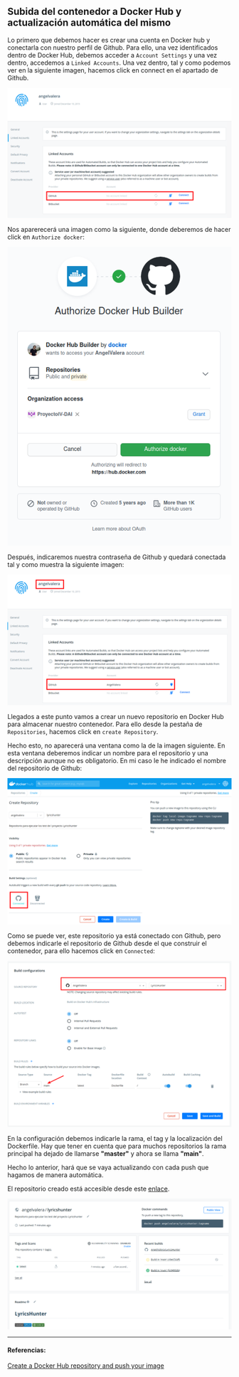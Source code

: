 ## Subida del contenedor a Docker Hub y actualización automática del mismo
Lo primero que debemos hacer es crear una cuenta en Docker hub y conectarla con nuestro perfil de Github. Para ello, una vez identificados dentro de Docker Hub, debemos acceder a `Account Settings` y una vez dentro, accedemos a `Linked Accounts`. Una vez dentro, tal y como podemos ver en la siguiente imagen, hacemos click en connect en el apartado de Github.

![Primer paso para conectar Github con Docker hub](Img/Img_DockerHub/Autorizacion.png "Primer paso para conectar Github con Docker hub")

Nos aparerecerá una imagen como la siguiente, donde deberemos de hacer click en `Authorize docker`:

![Segundo paso para conectar Github con Docker hub](Img/Img_DockerHub/Autorizacion2.png "Primer paso para conectar Github con Docker hub")

Después, indicaremos nuestra contraseña de Github y quedará conectada tal y como muestra la siguiente imagen:

![Tercer paso para conectar Github con Docker hub](Img/Img_DockerHub/Autorizacion3.png "Primer paso para conectar Github con Docker hub")

Llegados a este punto vamos a crear un nuevo repositorio en Docker Hub para almacenar nuestro contenedor. Para ello desde la pestaña de `Repositories`, hacemos click en `create Repository`. 

Hecho esto, no aparecerá una ventana como la de la imagen siguiente. En esta ventana deberemos indicar un nombre para el repositorio y una descripción aunque no es obligatorio. En mi caso le he indicado el nombre del repositorio de Github:

![Creacion del repositorio en Docker Hub](Img/Img_DockerHub/CreacionRepositorio.png "Creacion del repositorio en Docker Hub")

Como se puede ver, este repositorio ya está conectado con Github, pero debemos indicarle el repositorio de Github desde el que construir el contenedor, para ello hacemos click en `Connected`:

![Configuracion del repositorio en Docker Hub](Img/Img_DockerHub/Configuracion.png "Creacion del repositorio en Docker Hub")

En la configuración debemos indicarle la rama, el tag y la localización del Dockerfile. Hay que tener en cuenta que para muchos repositorios la rama principal ha dejado de llamarse **"master"** y ahora se llama **"main"**.

Hecho lo anterior, hará que se vaya actualizando con cada push que hagamos de manera automática.

El repositorio creado está accesible desde este [enlace](https://hub.docker.com/r/angelvalera/lyricshunter).

![Repositorio en Docker Hub](Img/Img_DockerHub/Repositorio.png "Repositorio en Docker Hub")

---
#### Referencias:

[Create a Docker Hub repository and push your image](https://docs.docker.com/get-started/part3/)